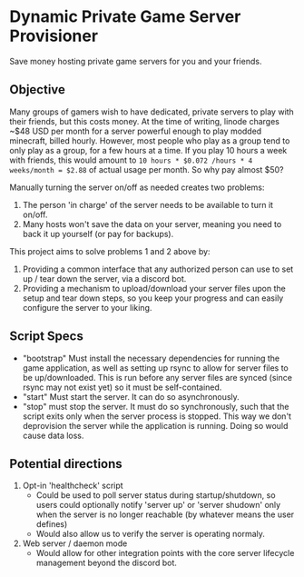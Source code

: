 # Dynamic Private Game Server Provisioner
Save money hosting private game servers for you and your friends.

## Objective
Many groups of gamers wish to have dedicated, private servers to play with their friends, but this costs money.
At the time of writing, linode charges ~$48 USD per month for a server powerful enough to play modded minecraft, billed hourly.
However, most people who play as a group tend to only play as a group, for a few hours at a time. 
If you play 10 hours a week with friends, this would amount to `10 hours * $0.072 /hours * 4 weeks/month = $2.88` of actual usage per month. 
So why pay almost $50?

Manually turning the server on/off as needed creates two problems:
1. The person 'in charge' of the server needs to be available to turn it on/off.
2. Many hosts won't save the data on your server, meaning you need to back it up yourself (or pay for backups).


This project aims to solve problems 1 and 2 above by:
1. Providing a common interface that any authorized person can use to set up / tear down the server, via a discord bot.
2. Providing a mechanism to upload/download your server files upon the setup and tear down steps, so you keep your progress and can easily configure the server to your liking.

## Script Specs
* "bootstrap" Must install the necessary dependencies for running the game application, as well as setting up rsync to allow for server files to be up/downloaded. This is run before any server files are synced (since rsync may not exist yet) so it must be self-contained.
* "start" Must start the server. It can do so asynchronously.
* "stop" must stop the server. It must do so synchronously, such that the script exits only when the server process is stopped. This way we don't deprovision the server while the application is running. Doing so would cause data loss.

## Potential directions
1. Opt-in 'healthcheck' script
    * Could be used to poll server status during startup/shutdown, so users could optionally notify 'server up' or 'server shudown' only when the server is no longer reachable (by whatever means the user defines)
    * Would also allow us to verify the server is operating normaly.
2. Web server / daemon mode
    * Would allow for other integration points with the core server lifecycle management beyond the discord bot.
